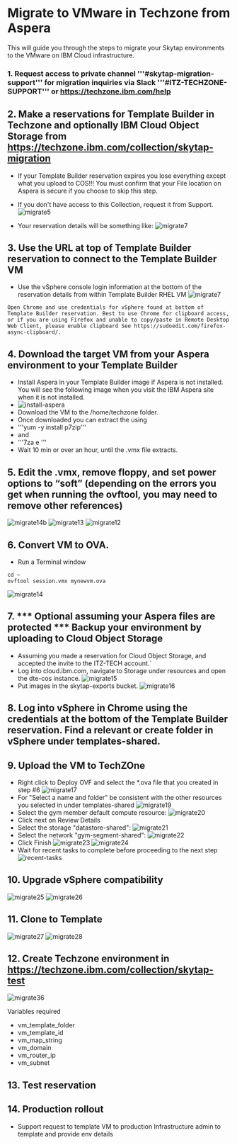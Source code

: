 # Migrate to VMware in Techzone from Aspera

This will guide you through the steps to migrate your Skytap environments to the VMware on IBM Cloud infrastructure.

### 1. Request access to private channel '''#skytap-migration-support''' for migration inquiries via Slack '''#ITZ-TECHZONE-SUPPORT''' or https://techzone.ibm.com/help

## 2. Make a reservations for Template Builder in Techzone and optionally IBM Cloud Object Storage from https://techzone.ibm.com/collection/skytap-migration
- If your Template Builder reservation expires you lose everything except what you upload to COS!!! You must confirm that your File location on Aspera is secure if you choose to skip this step. 
- If you don't have access to this Collection, request it from Support.
![migrate5](https://github.com/IBM/itz-support-public/blob/main/Skytap/Skytap-Runbooks/Images/skytapmigrate5.png)

- Your reservation details will be something like:
![migrate7](https://github.com/IBM/itz-support-public/blob/main/Skytap/Skytap-Runbooks/Images/skytapmigrate6.png) 

## 3. Use the URL at top of Template Builder reservation to connect to the Template Builder VM
- Use the vSphere console login information at the bottom of the reservation details from within Template Builder RHEL VM
![migrate7](https://github.com/IBM/itz-support-public/blob/main/Skytap/Skytap-Runbooks/Images/skytapmigrate7.png)

`Open Chrome and use credentials for vSphere found at bottom of Template Builder reservation.
Best to use Chrome for clipboard access, or if you are using Firefox and unable to copy/paste in Remote Desktop Web Client, please enable clipboard See https://sudoedit.com/firefox-async-clipboard/.` 

## 4. Download the target VM from your Aspera environment to your Template Builder
- Install Aspera in your Template Builder image if Aspera is not installed. You will see the following image when you visit the IBM Aspera site when it is not installed.
- ![install-aspera](https://user-images.githubusercontent.com/18425410/201855212-c4c8a934-4d37-4bdb-a722-cc96f2bc2c00.jpg)
- Download the VM to the /home/techzone folder.
- Once downloaded you can extract the using 
- '''yum -y install p7zip'''
- and 
- '''7za e <archive name>'''
- Wait 10 min or over an hour, until the .vmx file extracts.

## 5. Edit the .vmx, remove floppy, and set power options to “soft” (depending on the errors you get when running the ovftool, you may need to remove other references)
![migrate14b](https://github.com/IBM/itz-support-public/blob/main/Skytap/Skytap-Runbooks/Images/skytapmigrate14b.png)
![migrate13](https://github.com/IBM/itz-support-public/blob/main/Skytap/Skytap-Runbooks/Images/skytapmigrate13.png)
![migrate12](https://github.com/IBM/itz-support-public/blob/main/Skytap/Skytap-Runbooks/Images/skytapmigrate12.png)

## 6. Convert VM to OVA.  
- Run a Terminal window
```
cd ~
ovftool session.vmx mynewvm.ova
```
![migrate14](https://github.com/IBM/itz-support-public/blob/main/Skytap/Skytap-Runbooks/Images/skytapmigrate14.png)

## 7. *** Optional assuming your Aspera files are protected *** Backup your environment by uploading to Cloud Object Storage
- Assuming you made a reservation for Cloud Object Storage, and accepted the invite to the ITZ-TECH account.`
- Log into cloud.ibm.com, navigate to Storage under resources and open the dte-cos instance.
![migrate15](https://github.com/IBM/itz-support-public/blob/main/Skytap/Skytap-Runbooks/Images/skytapmigrate15.png)
- Put images in the skytap-exports bucket.
![migrate16](https://github.com/IBM/itz-support-public/blob/main/Skytap/Skytap-Runbooks/Images/skytapmigrate16.png)

## 8. Log into vSphere in Chrome using the credentials at the bottom of the Template Builder reservation.  Find a relevant or create folder in vSphere under templates-shared.  

## 9. Upload the VM to TechZOne 
- Right click to Deploy OVF and select the *.ova file that you created in step #6
![migrate17](https://github.com/IBM/itz-support-public/blob/main/Skytap/Skytap-Runbooks/Images/skytapmigrate17.png)
- For "Select a name and folder" be consistent with the other resources you selected in under templates-shared
![migrate19](https://github.com/IBM/itz-support-public/blob/main/Skytap/Skytap-Runbooks/Images/skytapmigrate19.png)
- Select the gym member default compute resource:
![migrate20](https://github.com/IBM/itz-support-public/blob/main/Skytap/Skytap-Runbooks/Images/skytapmigrate20.png)
- Click next on Review Details
- Select the storage "datastore-shared":
![migrate21](https://github.com/IBM/itz-support-public/blob/main/Skytap/Skytap-Runbooks/Images/skytapmigrate21.png)
- Select the network "gym-segment-shared":
![migrate22](https://github.com/IBM/itz-support-public/blob/main/Skytap/Skytap-Runbooks/Images/skytapmigrate22.png)
- Click Finish
![migrate23](https://github.com/IBM/itz-support-public/blob/main/Skytap/Skytap-Runbooks/Images/skytapmigrate23.png)
![migrate24](https://github.com/IBM/itz-support-public/blob/main/Skytap/Skytap-Runbooks/Images/skytapmigrate24.png)
- Wait for recent tasks to complete before proceeding to the next step
![recent-tasks](https://user-images.githubusercontent.com/18425410/201935029-73647d6d-4554-4c5f-b6ca-da16feaa4d04.jpg)

## 10. Upgrade vSphere compatibility
![migrate25](https://github.com/IBM/itz-support-public/blob/main/Skytap/Skytap-Runbooks/Images/skytapmigrate25.png)
![migrate26](https://github.com/IBM/itz-support-public/blob/main/Skytap/Skytap-Runbooks/Images/skytapmigrate26.png)

## 11. Clone to Template
![migrate27](https://github.com/IBM/itz-support-public/blob/main/Skytap/Skytap-Runbooks/Images/skytapmigrate27.png)
![migrate28](https://github.com/IBM/itz-support-public/blob/main/Skytap/Skytap-Runbooks/Images/skytapmigrate28.png)

## 12. Create Techzone environment in https://techzone.ibm.com/collection/skytap-test
![migrate36](https://github.com/IBM/itz-support-public/blob/main/Skytap/Skytap-Runbooks/Images/skytapmigrate36.png)

Variables required
- vm_template_folder
- vm_template_id
- vm_map_string
- vm_domain
- vm_router_ip
- vm_subnet

## 13. Test reservation

## 14. Production rollout
- Support request to template VM to production
Infrastructure admin to template and provide env details


